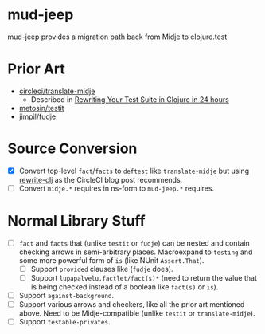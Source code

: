 # mud-jeep

mud-jeep provides a migration path back from Midje to clojure.test

# Prior Art

* [circleci/translate-midje](https://github.com/circleci/translate-midje)
    - Described in [Rewriting Your Test Suite in Clojure in 24 hours](https://circleci.com/blog/rewriting-your-test-suite-in-clojure-in-24-hours/)
* [metosin/testit](https://github.com/metosin/testit)
* [jimpil/fudje](https://github.com/jimpil/fudje)

# Source Conversion

* [x] Convert top-level `fact`/`facts` to `deftest` like `translate-midje` but using
      [rewrite-clj](https://github.com/xsc/rewrite-clj) as the CircleCI blog post recommends.
* [ ] Convert `midje.*` requires in ns-form to `mud-jeep.*` requires.

# Normal Library Stuff

* [ ] `fact` and `facts` that (unlike `testit` or `fudje`) can be nested and contain checking arrows in semi-arbitrary
      places. Macroexpand to `testing` and some more powerful form of `is` (like NUnit `Assert.That`).
    - [ ] Support `provided` clauses like (`fudje` does).
    - [ ] Support `lupapalvelu.factlet/fact(s)*` (need to return the value that is being checked instead of a boolean
          like `fact(s)` or `is`).
* [ ] Support `against-background`.
* [ ] Support various arrows and checkers, like all the prior art mentioned above. Need to be Midje-compatible (unlike
      `testit` or `translate-midje`).
* [ ] Support `testable-privates`.
